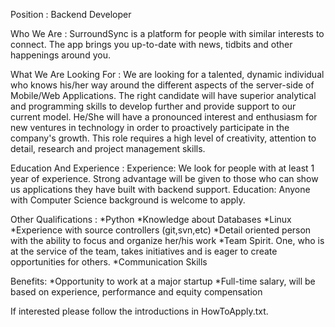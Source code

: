 Position : Backend Developer

Who We Are : 
    SurroundSync is a platform for people with similar interests to connect. The app brings you up-to-date with news, tidbits and other happenings around you. 

What We Are Looking For :
    We are looking for a talented, dynamic individual who knows his/her way around the different aspects of the server-side of Mobile/Web Applications. The right candidate will have superior analytical and programming skills to develop further and provide  support to our current model. He/She will have a pronounced interest and enthusiasm for new ventures in technology in order  to proactively participate  in the company's growth. This role  requires a high level of creativity, attention to detail, research and project management skills.
    
Education And Experience :
    Experience: We look for people with at least 1 year of experience. Strong advantage will be given to those who can show us applications they have built with backend support. 
    Education: Anyone with Computer Science background is welcome to apply.
    
Other Qualifications : 
    *Python
    *Knowledge about Databases
    *Linux
    *Experience with source controllers (git,svn,etc)
    *Detail oriented person with the ability to focus and organize her/his work
    *Team Spirit. One, who is at the service of the team, takes initiatives and is eager to create opportunities for others. 
    *Communication Skills

Benefits:
    *Opportunity to work at a major startup
    *Full-time salary, will be based on experience, performance and equity compensation
    
If interested please follow the introductions in HowToApply.txt.


    
